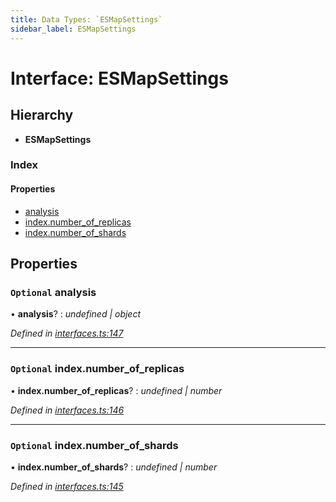 ```yaml
---
title: Data Types: `ESMapSettings`
sidebar_label: ESMapSettings
---
```


# Interface: ESMapSettings

## Hierarchy

* **ESMapSettings**

### Index

#### Properties

* [analysis](esmapsettings.md#optional-analysis)
* [index.number_of_replicas](esmapsettings.md#optional-index.number_of_replicas)
* [index.number_of_shards](esmapsettings.md#optional-index.number_of_shards)

## Properties

### `Optional` analysis

• **analysis**? : *undefined | object*

*Defined in [interfaces.ts:147](https://github.com/terascope/teraslice/blob/9dc0f8b8/packages/data-types/src/interfaces.ts#L147)*

___

### `Optional` index.number_of_replicas

• **index.number_of_replicas**? : *undefined | number*

*Defined in [interfaces.ts:146](https://github.com/terascope/teraslice/blob/9dc0f8b8/packages/data-types/src/interfaces.ts#L146)*

___

### `Optional` index.number_of_shards

• **index.number_of_shards**? : *undefined | number*

*Defined in [interfaces.ts:145](https://github.com/terascope/teraslice/blob/9dc0f8b8/packages/data-types/src/interfaces.ts#L145)*

